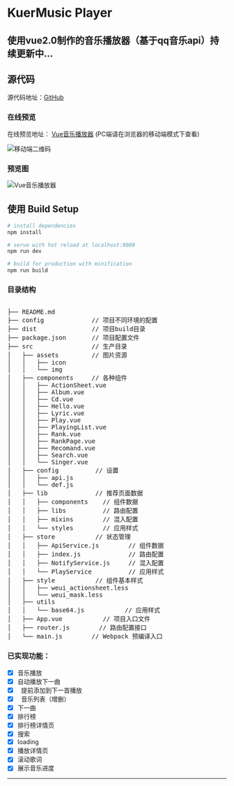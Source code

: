 # KuerMusic Player

## 使用vue2.0制作的音乐播放器（基于qq音乐api）持续更新中...

## 源代码
源代码地址：[GitHub](https://github.com/duke1922/KuerMusic)  

### 在线预览
在线预览地址： [Vue音乐播放器](https://lxyisme.github.io) (PC端请在浏览器的移动端模式下查看)

![移动端二维码](https://github.com/lxyisme/vue-musicApp/blob/master/preview/1494160244.png)

### 预览图
![Vue音乐播放器](https://github.com/921227965/vue-musicApp/blob/master/preview/preview.gif?raw=true)

## 使用 Build Setup

``` bash
# install dependencies
npm install

# serve with hot reload at localhost:8080
npm run dev

# build for production with minification
npm run build

```

### 目录结构
<pre>

├── README.md           
├── config             // 项目不同环境的配置
├── dist               // 项目build目录
├── package.json       // 项目配置文件
├── src                // 生产目录
│   ├── assets         // 图片资源
│   │	├── icon
│   │	└── img
│   ├── components     // 各种组件
│   │	├── ActionSheet.vue
│   │	├── Album.vue
│   │	├── Cd.vue
│   │	├── Hello.vue
│   │	├── Lyric.vue
│   │	├── Play.vue
│   │	├── PlayingList.vue
│   │	├── Rank.vue
│   │	├── RankPage.vue
│   │	├── Recomand.vue
│   │	├── Search.vue
│   │	└── Singer.vue
│   ├── config          // 设置
│   │	├── api.js
│   │	└── def.js
│   ├── lib             // 推荐页面数据
│   │	├── components    // 组件数据
│   │	├── libs          // 路由配置
│   │	├── mixins        // 混入配置
│   │	└── styles        // 应用样式
│   ├── store           // 状态管理
│   │	├── ApiService.js        // 组件数据
│   │	├── index.js             // 路由配置
│   │	├── NotifyService.js     // 混入配置
│   │	└── PlayService          // 应用样式
│   ├── style           // 组件基本样式
│   │	├── weui_actionsheet.less     
│   │	└── weui_mask.less           
│   ├── utils      
│   │	└── base64.js           // 应用样式
│   ├── App.vue           // 项目入口文件
│   ├── router.js        // 路由配置接口
│   └── main.js        // Webpack 预编译入口
</pre>


### 已实现功能：

- [x]   音乐播放
- [x]   自动播放下一曲
- [x]   提前添加到下一首播放
- [x]   音乐列表（增删）
- [x]   下一曲
- [x]   排行榜
- [x]   排行榜详情页
- [x]   搜索
- [x]   loading
- [x]   播放详情页
- [x]   滚动歌词
- [x]   展示音乐进度

---

